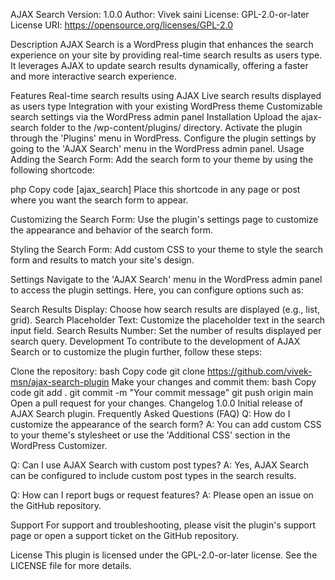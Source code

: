 AJAX Search
Version: 1.0.0
Author: Vivek saini
License: GPL-2.0-or-later
License URI: https://opensource.org/licenses/GPL-2.0

Description
AJAX Search is a WordPress plugin that enhances the search experience on your site by providing real-time search results as users type. It leverages AJAX to update search results dynamically, offering a faster and more interactive search experience.

Features
Real-time search results using AJAX
Live search results displayed as users type
Integration with your existing WordPress theme
Customizable search settings via the WordPress admin panel
Installation
Upload the ajax-search folder to the /wp-content/plugins/ directory.
Activate the plugin through the 'Plugins' menu in WordPress.
Configure the plugin settings by going to the 'AJAX Search' menu in the WordPress admin panel.
Usage
Adding the Search Form:
Add the search form to your theme by using the following shortcode:

php
Copy code
[ajax_search]
Place this shortcode in any page or post where you want the search form to appear.

Customizing the Search Form:
Use the plugin's settings page to customize the appearance and behavior of the search form.

Styling the Search Form:
Add custom CSS to your theme to style the search form and results to match your site's design.

Settings
Navigate to the 'AJAX Search' menu in the WordPress admin panel to access the plugin settings. Here, you can configure options such as:

Search Results Display: Choose how search results are displayed (e.g., list, grid).
Search Placeholder Text: Customize the placeholder text in the search input field.
Search Results Number: Set the number of results displayed per search query.
Development
To contribute to the development of AJAX Search or to customize the plugin further, follow these steps:

Clone the repository:
bash
Copy code
git clone https://github.com/vivek-msn/ajax-search-plugin
Make your changes and commit them:
bash
Copy code
git add .
git commit -m "Your commit message"
git push origin main
Open a pull request for your changes.
Changelog
1.0.0
Initial release of AJAX Search plugin.
Frequently Asked Questions (FAQ)
Q: How do I customize the appearance of the search form?
A: You can add custom CSS to your theme's stylesheet or use the 'Additional CSS' section in the WordPress Customizer.

Q: Can I use AJAX Search with custom post types?
A: Yes, AJAX Search can be configured to include custom post types in the search results.

Q: How can I report bugs or request features?
A: Please open an issue on the GitHub repository.

Support
For support and troubleshooting, please visit the plugin's support page or open a support ticket on the GitHub repository.

License
This plugin is licensed under the GPL-2.0-or-later license. See the LICENSE file for more details.
